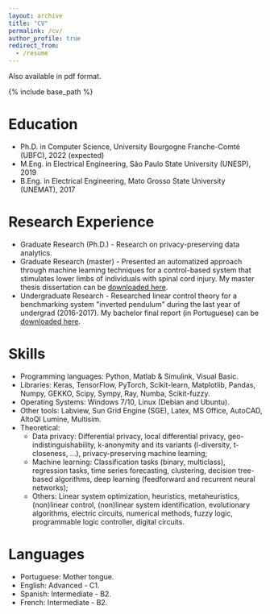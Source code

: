 ```yaml
---
layout: archive
title: "CV"
permalink: /cv/
author_profile: true
redirect_from:
  - /resume
---
```


Also available in pdf format.

{% include base_path %}

Education
======
* Ph.D. in Computer Science, University Bourgogne Franche-Comté (UBFC), 2022 (expected)
* M.Eng. in Electrical Engineering, São Paulo State University (UNESP), 2019
* B.Eng. in Electrical Engineering, Mato Grosso State University (UNEMAT), 2017

Research Experience
======
* Graduate Research (Ph.D.) - Research on privacy-preserving data analytics.
* Graduate Research (master) - Presented an automatized approach through machine learning techniques for a control-based system that stimulates lower limbs of individuals with spinal cord injury. My master thesis dissertation can be [downloaded here](http://hharcolezi.github.io/files/2019_UNESP_Master_thesis_compressed.pdf).
* Undergraduate Research - Researched linear control theory for a benchmarking system "inverted pendulum" during the last year of undergrad (2016-2017). My bachelor final report (in Portuguese) can be [downloaded here](http://hharcolezi.github.io/files/2017_UNEMAT_Final_Work.pdf).

Skills
======
* Programming languages: Python, Matlab & Simulink, Visual Basic.
* Libraries: Keras, TensorFlow, PyTorch, Scikit-learn, Matplotlib, Pandas, Numpy, GEKKO, Scipy, Sympy, Ray, Numba, Scikit-fuzzy.
* Operating Systems: Windows 7/10, Linux (Debian and Ubuntu).
* Other tools: Labview, Sun Grid Engine (SGE), Latex, MS Office, AutoCAD, AltoQI Lumine, Multisim. 
* Theoretical: 
  * Data privacy: Differential privacy, local differential privacy, geo-indistinguishability, k-anonymity and its variants (l-diversity, t-closeness, ...), privacy-preserving machine learning;
  * Machine learning: Classification tasks (binary, multiclass), regression tasks, time series forecasting, clustering, decision tree-based algorithms, deep learning (feedforward and recurrent neural networks);
  * Others: Linear system optimization, heuristics, metaheuristics, (non)linear control, (non)linear system identification, evolutionary algorithms, electric circuits, numerical methods, fuzzy logic, programmable logic controller, digital circuits.

Languages
======
* Portuguese: Mother tongue.
* English: Advanced - C1.
* Spanish: Intermediate - B2.
* French: Intermediate - B2.

